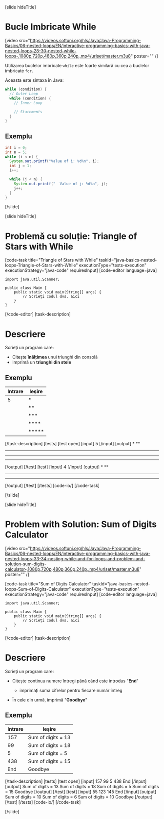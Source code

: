 [slide hideTitle]

# Bucle Imbricate  While
[video src="https://videos.softuni.org/hls/Java/Java-Programming-Basics/06-nested-loops/EN/interactive-programming-basics-with-java-nested-loops-28-30-nested-while-loops-,1080p,720p,480p,360p,240p,.mp4/urlset/master.m3u8" poster="" /]

Utilizarea buclelor imbricate  `while` este foarte similară cu cea a buclelor imbricate `for`.

Aceasta este sintaxa în Java:
```java
while (condition) {
  // Outer Loop 
  while (condition) {
    // Inner Loop
    
    // Statements
  }
}
```

## Exemplu

```java live
int i = 0;
int n = 5;
while (i < n) {
  System.out.printf("Value of i: %d%n", i);
  int j = 1;
  i++;

  while (j < n) {
    System.out.printf("  Value of j: %d%n", j);
    j++;
  }
}
```
[/slide]

[slide hideTitle]
# Problemă cu soluție: Triangle of Stars with While
[code-task title="Triangle of Stars with While" taskId="java-basics-nested-loops-Triangle-of-Stars-with-While" executionType="tests-execution" executionStrategy="java-code" requiresInput]
[code-editor language=java]
```
import java.util.Scanner;

public class Main {
    public static void main(String[] args) {
        // Scrieți codul dvs. aici
    }
}
```
[/code-editor]
[task-description]
# Descriere
Scrieți un program care:

* Citește **înălțimea** unui triunghi din consolă
* Imprimă un **triunghi din stele**
## Exemplu

| **Intrare** | **Ieșire** |
| ----- | ----- |
| 5 | \* |
|| \*\* |
|| \*\*\* |
|| \*\*\*\* |
|| \*\*\*\*\* |

[/task-description]
[tests]
[test open]
[input]
5
[/input]
[output]
*
**
***
****
*****
[/output]
[/test]
[test]
[input]
4
[/input]
[output]
*
**
***
****
[/output]
[/test]
[/tests]
[code-io/]
[/code-task]

[/slide]


[slide hideTitle]

# Problem with Solution: Sum of Digits Calculator

[video src="https://videos.softuni.org/hls/Java/Java-Programming-Basics/06-nested-loops/EN/interactive-programming-basics-with-java-nested-loops-33-34-nesting-while-and-for-loops-and-problem-and-solution-sum-digits-calculator-,1080p,720p,480p,360p,240p,.mp4/urlset/master.m3u8" poster="" /]

[code-task title="Sum of Digits Calculator" taskId="java-basics-nested-loops-Sum-of-Digits-Calculator" executionType="tests-execution" executionStrategy="java-code" requiresInput]
[code-editor language=java]
```
import java.util.Scanner;

public class Main {
    public static void main(String[] args) {
        // Scrieți codul dvs. aici
    }
}
```
[/code-editor]
[task-description]
# Descriere
Scrieți un program care:

- Citește continuu numere întregi până când este introdus "**End**"

   - imprimați suma cifrelor pentru fiecare număr întreg

- În cele din urmă, imprimă  "**Goodbye**"

## Exemplu

| **Intrare** | **Ieșire** |
| ----- | ----- |
|157 |Sum of digits = 13
|99|Sum of digits = 18
|5|Sum of digits = 5
|438|Sum of digits = 15
|End|Goodbye

[/task-description]
[tests]
[test open]
[input]
157
99
5
438
End
[/input]
[output]
Sum of digits = 13​
Sum of digits = 18​
Sum of digits = 5​
Sum of digits = 15​
Goodbye
[/output]
[/test]
[test]
[input]
55
123
145
End
[/input]
[output]
Sum of digits = 10
Sum of digits = 6
Sum of digits = 10
Goodbye
[/output]
[/test]
[/tests]
[code-io/]
[/code-task]



[/slide]